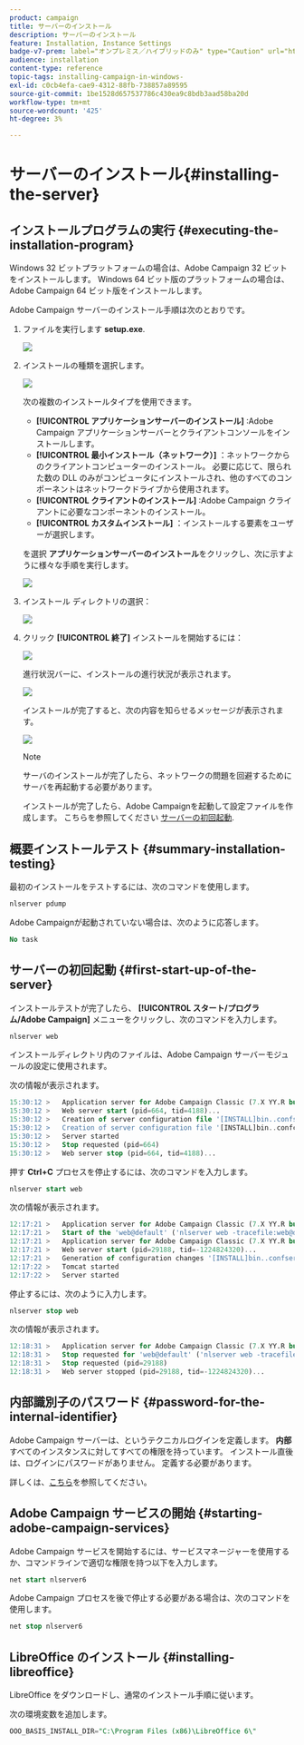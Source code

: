 ```yaml
---
product: campaign
title: サーバーのインストール
description: サーバーのインストール
feature: Installation, Instance Settings
badge-v7-prem: label="オンプレミス／ハイブリッドのみ" type="Caution" url="https://experienceleague.adobe.com/docs/campaign-classic/using/installing-campaign-classic/architecture-and-hosting-models/hosting-models-lp/hosting-models.html?lang=ja" tooltip="オンプレミスデプロイメントとハイブリッドデプロイメントにのみ適用されます"
audience: installation
content-type: reference
topic-tags: installing-campaign-in-windows-
exl-id: c0cb4efa-cae9-4312-88fb-738857a89595
source-git-commit: 1be1528d657537786c430ea9c8bdb3aad58ba20d
workflow-type: tm+mt
source-wordcount: '425'
ht-degree: 3%

---
```


# サーバーのインストール{#installing-the-server}

## インストールプログラムの実行 {#executing-the-installation-program}

Windows 32 ビットプラットフォームの場合は、Adobe Campaign 32 ビットをインストールします。 Windows 64 ビット版のプラットフォームの場合は、Adobe Campaign 64 ビット版をインストールします。

Adobe Campaign サーバーのインストール手順は次のとおりです。

1. ファイルを実行します **setup.exe**.

   ![](assets/s_ncs_install_installer_01.png)

1. インストールの種類を選択します。

   ![](assets/s_ncs_install_installer_01a.png)

   次の複数のインストールタイプを使用できます。

   * **[!UICONTROL アプリケーションサーバーのインストール]** :Adobe Campaign アプリケーションサーバーとクライアントコンソールをインストールします。
   * **[!UICONTROL 最小インストール（ネットワーク）]** ：ネットワークからのクライアントコンピューターのインストール。 必要に応じて、限られた数の DLL のみがコンピュータにインストールされ、他のすべてのコンポーネントはネットワークドライブから使用されます。
   * **[!UICONTROL クライアントのインストール]** :Adobe Campaign クライアントに必要なコンポーネントのインストール。
   * **[!UICONTROL カスタムインストール]** ：インストールする要素をユーザーが選択します。

   を選択 **アプリケーションサーバーのインストール**&#x200B;をクリックし、次に示すように様々な手順を実行します。

   ![](assets/s_ncs_install_installer_02.png)

1. インストール ディレクトリの選択：

   ![](assets/s_ncs_install_installer_03.png)

1. クリック **[!UICONTROL 終了]** インストールを開始するには：

   ![](assets/s_ncs_install_installer_04.png)

   進行状況バーに、インストールの進行状況が表示されます。

   ![](assets/s_ncs_install_installer_05.png)

   インストールが完了すると、次の内容を知らせるメッセージが表示されます。

   ![](assets/s_ncs_install_installer_06.png)

   >[!NOTE]
   >
   >サーバのインストールが完了したら、ネットワークの問題を回避するためにサーバを再起動する必要があります。

   インストールが完了したら、Adobe Campaignを起動して設定ファイルを作成します。 こちらを参照してください [サーバーの初回起動](#first-start-up-of-the-server).

## 概要インストールテスト {#summary-installation-testing}

最初のインストールをテストするには、次のコマンドを使用します。

```sql
nlserver pdump
```

Adobe Campaignが起動されていない場合は、次のように応答します。

```sql
No task
```

## サーバーの初回起動 {#first-start-up-of-the-server}

インストールテストが完了したら、 **[!UICONTROL スタート/プログラム/Adobe Campaign]** メニューをクリックし、次のコマンドを入力します。

```sql
nlserver web
```

インストールディレクトリ内のファイルは、Adobe Campaign サーバーモジュールの設定に使用されます。

次の情報が表示されます。

```sql
15:30:12 >   Application server for Adobe Campaign Classic (7.X YY.R build XXX@SHA1) of DD/MM/YYYY
15:30:12 >   Web server start (pid=664, tid=4188)...
15:30:12 >   Creation of server configuration file '[INSTALL]bin..confserverConf.xml' server via '[INSTALL]bin..conffraserverConf.xml.sample
15:30:12 >   Creation of server configuration file '[INSTALL]bin..confconfig-default.xml' server via '[INSTALL]bin..confmodelsconfig-default.xml
15:30:12 >   Server started
15:30:12 >   Stop requested (pid=664)
15:30:12 >   Web server stop (pid=664, tid=4188)...
```

押す **Ctrl+C** プロセスを停止するには、次のコマンドを入力します。

```sql
nlserver start web
```

次の情報が表示されます。

```sql
12:17:21 >   Application server for Adobe Campaign Classic (7.X YY.R build XXX@SHA1) of DD/MM/YYYY
12:17:21 >   Start of the 'web@default' ('nlserver web -tracefile:web@default -instance:default -detach -tomcat -autorepair') task in a new process 
12:17:21 >   Application server for Adobe Campaign Classic (7.X YY.R build XXX@SHA1) of DD/MM/YYYY
12:17:21 >   Web server start (pid=29188, tid=-1224824320)...
12:17:21 >   Generation of configuration changes '[INSTALL]bin..confserverConf.xml.diff' between '[INSTALL]bin..confserverConf.xml' and '[INSTALL]bin..conffraserverConf.xml.sample'
12:17:22 >   Tomcat started
12:17:22 >   Server started
```

停止するには、次のように入力します。

```sql
nlserver stop web
```

次の情報が表示されます。

```sql
12:18:31 >   Application server for Adobe Campaign Classic (7.X YY.R build XXX@SHA1) of DD/MM/YYYY
12:18:31 >   Stop requested for 'web@default' ('nlserver web -tracefile:web@default -instance:default -detach -tomcat -autorepair', pid=29188, tid=-1224824320)...
12:18:31 >   Stop requested (pid=29188)
12:18:31 >   Web server stopped (pid=29188, tid=-1224824320)...
```

## 内部識別子のパスワード {#password-for-the-internal-identifier}

Adobe Campaign サーバーは、というテクニカルログインを定義します。 **内部** すべてのインスタンスに対してすべての権限を持っています。 インストール直後は、ログインにパスワードがありません。 定義する必要があります。

詳しくは、[こちら](../../installation/using/configuring-campaign-server.md#internal-identifier)を参照してください。

## Adobe Campaign サービスの開始 {#starting-adobe-campaign-services}

Adobe Campaign サービスを開始するには、サービスマネージャーを使用するか、コマンドラインで適切な権限を持つ以下を入力します。

```sql
net start nlserver6
```

Adobe Campaign プロセスを後で停止する必要がある場合は、次のコマンドを使用します。

```sql
net stop nlserver6
```

## LibreOffice のインストール {#installing-libreoffice}

LibreOffice をダウンロードし、通常のインストール手順に従います。

次の環境変数を追加します。

```sql
OOO_BASIS_INSTALL_DIR="C:\Program Files (x86)\LibreOffice 6\"
```
